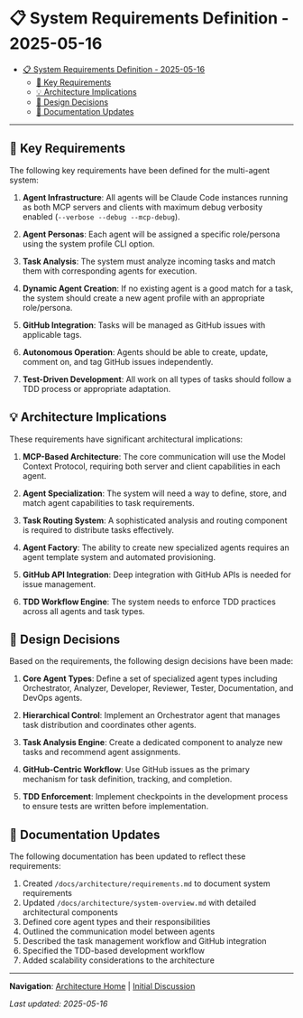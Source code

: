 # 📋 System Requirements Definition - 2025-05-16

<!-- 📑 TABLE OF CONTENTS -->
- [📋 System Requirements Definition - 2025-05-16](#-system-requirements-definition---2025-05-16)
  - [🔑 Key Requirements](#-key-requirements)
  - [💡 Architecture Implications](#-architecture-implications)
  - [🧠 Design Decisions](#-design-decisions)
  - [📝 Documentation Updates](#-documentation-updates)

---

## 🔑 Key Requirements

The following key requirements have been defined for the multi-agent system:

1. **Agent Infrastructure**: All agents will be Claude Code instances running as both MCP servers and clients with maximum debug verbosity enabled (`--verbose --debug --mcp-debug`).

2. **Agent Personas**: Each agent will be assigned a specific role/persona using the system profile CLI option.

3. **Task Analysis**: The system must analyze incoming tasks and match them with corresponding agents for execution.

4. **Dynamic Agent Creation**: If no existing agent is a good match for a task, the system should create a new agent profile with an appropriate role/persona.

5. **GitHub Integration**: Tasks will be managed as GitHub issues with applicable tags.

6. **Autonomous Operation**: Agents should be able to create, update, comment on, and tag GitHub issues independently.

7. **Test-Driven Development**: All work on all types of tasks should follow a TDD process or appropriate adaptation.

## 💡 Architecture Implications

These requirements have significant architectural implications:

1. **MCP-Based Architecture**: The core communication will use the Model Context Protocol, requiring both server and client capabilities in each agent.

2. **Agent Specialization**: The system will need a way to define, store, and match agent capabilities to task requirements.

3. **Task Routing System**: A sophisticated analysis and routing component is required to distribute tasks effectively.

4. **Agent Factory**: The ability to create new specialized agents requires an agent template system and automated provisioning.

5. **GitHub API Integration**: Deep integration with GitHub APIs is needed for issue management.

6. **TDD Workflow Engine**: The system needs to enforce TDD practices across all agents and task types.

## 🧠 Design Decisions

Based on the requirements, the following design decisions have been made:

1. **Core Agent Types**: Define a set of specialized agent types including Orchestrator, Analyzer, Developer, Reviewer, Tester, Documentation, and DevOps agents.

2. **Hierarchical Control**: Implement an Orchestrator agent that manages task distribution and coordinates other agents.

3. **Task Analysis Engine**: Create a dedicated component to analyze new tasks and recommend agent assignments.

4. **GitHub-Centric Workflow**: Use GitHub issues as the primary mechanism for task definition, tracking, and completion.

5. **TDD Enforcement**: Implement checkpoints in the development process to ensure tests are written before implementation.

## 📝 Documentation Updates

The following documentation has been updated to reflect these requirements:

1. Created `/docs/architecture/requirements.md` to document system requirements
2. Updated `/docs/architecture/system-overview.md` with detailed architectural components
3. Defined core agent types and their responsibilities
4. Outlined the communication model between agents
5. Described the task management workflow and GitHub integration
6. Specified the TDD-based development workflow
7. Added scalability considerations to the architecture

---

<!-- 🧭 NAVIGATION -->
**Navigation**: [Architecture Home](../../architecture/README.md) | [Initial Discussion](./initial-discussion.md)

*Last updated: 2025-05-16*